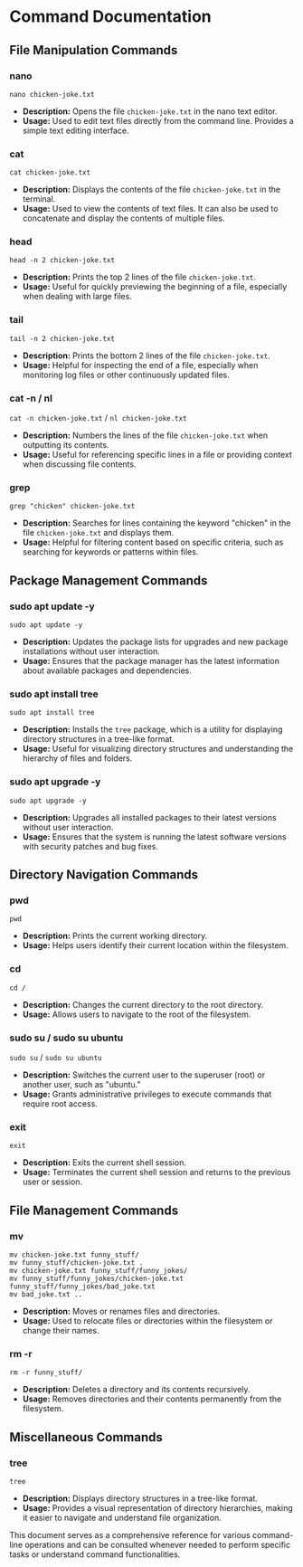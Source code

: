 # Command Documentation

## File Manipulation Commands

### nano

`nano chicken-joke.txt`

- **Description:** Opens the file `chicken-joke.txt` in the nano text editor.
- **Usage:** Used to edit text files directly from the command line. Provides a simple text editing interface.

### cat

`cat chicken-joke.txt`

- **Description:** Displays the contents of the file `chicken-joke.txt` in the terminal.
- **Usage:** Used to view the contents of text files. It can also be used to concatenate and display the contents of multiple files.

### head

`head -n 2 chicken-joke.txt`

- **Description:** Prints the top 2 lines of the file `chicken-joke.txt`.
- **Usage:** Useful for quickly previewing the beginning of a file, especially when dealing with large files.

### tail

`tail -n 2 chicken-joke.txt`

- **Description:** Prints the bottom 2 lines of the file `chicken-joke.txt`.
- **Usage:** Helpful for inspecting the end of a file, especially when monitoring log files or other continuously updated files.

### cat -n / nl

`cat -n chicken-joke.txt` / `nl chicken-joke.txt`

- **Description:** Numbers the lines of the file `chicken-joke.txt` when outputting its contents.
- **Usage:** Useful for referencing specific lines in a file or providing context when discussing file contents.

### grep

`grep "chicken" chicken-joke.txt`

- **Description:** Searches for lines containing the keyword "chicken" in the file `chicken-joke.txt` and displays them.
- **Usage:** Helpful for filtering content based on specific criteria, such as searching for keywords or patterns within files.

## Package Management Commands

### sudo apt update -y

`sudo apt update -y`

- **Description:** Updates the package lists for upgrades and new package installations without user interaction.
- **Usage:** Ensures that the package manager has the latest information about available packages and dependencies.

### sudo apt install tree

`sudo apt install tree`

- **Description:** Installs the `tree` package, which is a utility for displaying directory structures in a tree-like format.
- **Usage:** Useful for visualizing directory structures and understanding the hierarchy of files and folders.

### sudo apt upgrade -y

`sudo apt upgrade -y`

- **Description:** Upgrades all installed packages to their latest versions without user interaction.
- **Usage:** Ensures that the system is running the latest software versions with security patches and bug fixes.

## Directory Navigation Commands

### pwd

`pwd`

- **Description:** Prints the current working directory.
- **Usage:** Helps users identify their current location within the filesystem.

### cd

`cd /`

- **Description:** Changes the current directory to the root directory.
- **Usage:** Allows users to navigate to the root of the filesystem.

### sudo su / sudo su ubuntu

`sudo su` / `sudo su ubuntu`

- **Description:** Switches the current user to the superuser (root) or another user, such as "ubuntu."
- **Usage:** Grants administrative privileges to execute commands that require root access.

### exit

`exit`

- **Description:** Exits the current shell session.
- **Usage:** Terminates the current shell session and returns to the previous user or session.

## File Management Commands

### mv

`mv chicken-joke.txt funny_stuff/` \
`mv funny_stuff/chicken-joke.txt .` \
`mv chicken-joke.txt funny_stuff/funny_jokes/` \
`mv funny_stuff/funny_jokes/chicken-joke.txt funny_stuff/funny_jokes/bad_joke.txt` \
`mv bad_joke.txt ..`

- **Description:** Moves or renames files and directories.
- **Usage:** Used to relocate files or directories within the filesystem or change their names.

### rm -r

`rm -r funny_stuff/`

- **Description:** Deletes a directory and its contents recursively.
- **Usage:** Removes directories and their contents permanently from the filesystem.

## Miscellaneous Commands

### tree

`tree`

- **Description:** Displays directory structures in a tree-like format.
- **Usage:** Provides a visual representation of directory hierarchies, making it easier to navigate and understand file organization.

This document serves as a comprehensive reference for various command-line operations and can be consulted whenever needed to perform specific tasks or understand command functionalities.
